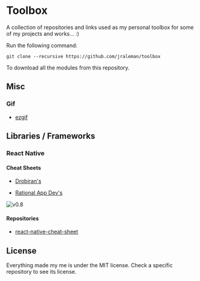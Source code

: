 # Toolbox

A collection of repositories and links used as my personal toolbox for some of my projects and works... :)

Run the following command:

```
git clone --recursive https://github.com/jraleman/toolbox
```

To download all the modules from this repository.

## Misc

### Gif

- [ezgif](https://ezgif.com/)

## Libraries / Frameworks

### React Native

#### Cheat Sheets
- [Drobiran's](https://medium.com/@drorbiran/the-full-react-native-layout-cheat-sheet-a4147802405c)

- [Rational App Dev's](https://rationalappdev.com/react-native-cheat-sheet/)

![v0.8](https://ihatetomatoes.net/wp-content/uploads/2017/01/react-cheat-sheet-v0.8-1024x724.png)

#### Repositories

- [react-native-cheat-sheet](https://github.com/jraleman/react-native-cheat-sheet)

## License

Everything made my me is under the MIT license. Check a specific repository to see its license.
